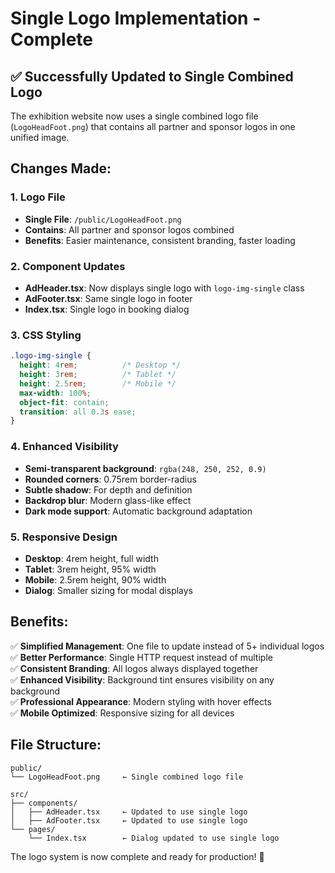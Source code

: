# Single Logo Implementation - Complete

## ✅ **Successfully Updated to Single Combined Logo**

The exhibition website now uses a single combined logo file (`LogoHeadFoot.png`) that contains all partner and sponsor logos in one unified image.

## **Changes Made:**

### **1. Logo File**
- **Single File**: `/public/LogoHeadFoot.png`
- **Contains**: All partner and sponsor logos combined
- **Benefits**: Easier maintenance, consistent branding, faster loading

### **2. Component Updates**
- **AdHeader.tsx**: Now displays single logo with `logo-img-single` class
- **AdFooter.tsx**: Same single logo in footer
- **Index.tsx**: Single logo in booking dialog

### **3. CSS Styling**
```css
.logo-img-single {
  height: 4rem;          /* Desktop */
  height: 3rem;          /* Tablet */
  height: 2.5rem;        /* Mobile */
  max-width: 100%;
  object-fit: contain;
  transition: all 0.3s ease;
}
```

### **4. Enhanced Visibility**
- **Semi-transparent background**: `rgba(248, 250, 252, 0.9)`
- **Rounded corners**: 0.75rem border-radius
- **Subtle shadow**: For depth and definition
- **Backdrop blur**: Modern glass-like effect
- **Dark mode support**: Automatic background adaptation

### **5. Responsive Design**
- **Desktop**: 4rem height, full width
- **Tablet**: 3rem height, 95% width
- **Mobile**: 2.5rem height, 90% width
- **Dialog**: Smaller sizing for modal displays

## **Benefits:**

✅ **Simplified Management**: One file to update instead of 5+ individual logos  
✅ **Better Performance**: Single HTTP request instead of multiple  
✅ **Consistent Branding**: All logos always displayed together  
✅ **Enhanced Visibility**: Background tint ensures visibility on any background  
✅ **Professional Appearance**: Modern styling with hover effects  
✅ **Mobile Optimized**: Responsive sizing for all devices  

## **File Structure:**
```
public/
└── LogoHeadFoot.png     ← Single combined logo file

src/
├── components/
│   ├── AdHeader.tsx     ← Updated to use single logo
│   ├── AdFooter.tsx     ← Updated to use single logo
└── pages/
    └── Index.tsx        ← Dialog updated to use single logo
```

The logo system is now complete and ready for production! 🎉
